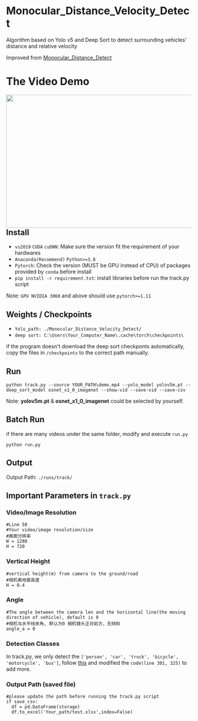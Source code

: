 # Monocular_Distance_Velocity_Detect
Algorithm based on Yolo v5 and Deep Sort to detect surrounding vehicles' distance and relative velocity

Improved from [Monocular_Distance_Detect](https://github.com/404nofound/Monocular_Distance_Detect)

# The Video Demo

<img align="center" src="https://github.com/404nofound/Monocular_Distance_Velocity_Detect/blob/main/test_output.gif" alt="" width="640" height="360" style="display: inline; float: right"/>

## Install

- `vs2019` `CUDA` `cuDNN`: Make sure the version fit the requirement of your hardwares
- `Anaconda(Recommend)` `Python>=3.8`
- `Pytorch`: Check the version (MUST be GPU instead of CPU) of packages provided by `conda` before install
- `pip install -r requirement.txt`: install libraries before run the track.py script

Note: `GPU NVIDIA 3060` and above should use `pytorch>=1.11`

## Weights / Checkpoints
- `Yolo_path: ./Monocular_Distance_Velocity_Detect/` 
- `deep sort: C:\Users\Your_Computer_Name\.cache\torch\checkpoints\`

if the program doesn't download the deep sort checkponts automatically, copy the files in `/checkpoints` to the correct path manually.

## Run

```
python track.py --source YOUR_PATH\demo.mp4 --yolo_model yolov5m.pt --deep_sort_model osnet_x1_0_imagenet --show-vid --save-vid --save-csv
```

Note: **yolov5m.pt** & **osnet_x1_0_imagenet** could be selected by yourself.

## Batch Run

if there are many videos under the same folder, modify and execute `run.py`

```
python run.py
```

## Output

Output Path: `./runs/track/`

## Important Parameters in `track.py`

### Video/Image Resolution
```
#Line 58
#Your video/image resolution/size
#画面分辨率
W = 1280
H = 720
```

### Vertical Height
```
#vertical height(m) from camera to the ground/road
#相机离地面高度
H = 0.4
```

### Angle
```
#The angle between the camera len and the horizontal line(the moving direction of vehicle), default is 0
#相机与水平线夹角, 默认为0 相机镜头正对前方，无倾斜
angle_a = 0
```

### Detection Classes

In track.py, we only detect the `['person', 'car', 'truck', 'bicycle', 'motorcycle', 'bus']`,
follow [this](https://blog.csdn.net/weixin_44026604/article/details/115016636) and modified the `code(line 301, 325)` to add more.

### Output Path (saved file)
```
#please update the path before running the track.py script
if save_csv:
  df = pd.DataFrame(storage)
  df.to_excel('Your_path/test.xlsx',index=False)
```
